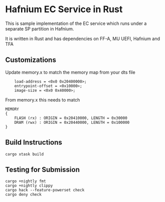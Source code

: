 # Hafnium EC Service in Rust
This is sample implementation of the EC service which runs under a separate SP partition in Hafnium.

It is written in Rust and has dependencies on FF-A, MU UEFI, Hafnium and TFA

## Customizations
Update memory.x to match the memory map from your dts file
```
	load-address = <0x0 0x20400000>;
	entrypoint-offset = <0x10000>;
	image-size = <0x0 0x40000>;
```
From memory.x this needs to match
```
MEMORY
{
    FLASH (rx) : ORIGIN = 0x20410000, LENGTH = 0x30000
    DRAM (rwx) : ORIGIN = 0x20440000, LENGTH = 0x100000
}
```

## Build Instructions
`cargo xtask build`

## Testing for Submission
```
cargo +nightly fmt
cargo +nightly clippy
cargo hack --feature-powerset check
cargo deny check
```
